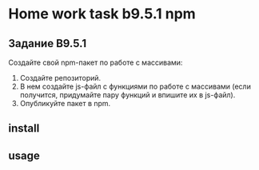 # Home work task b9.5.1 npm

## Задание B9.5.1

Создайте свой npm-пакет по работе с массивами:

1. Создайте репозиторий.
1. В нем создайте js-файл с функциями по работе с массивами (если получится, придумайте пару функций и впишите их в js-файл).
1. Опубликуйте пакет в npm.

## install

## usage
